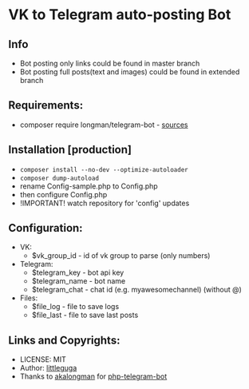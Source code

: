 # VK to Telegram auto-posting Bot 

## Info

* Bot posting only links could be found in master branch
* Bot posting full posts(text and images) could be found in extended branch

## Requirements:

* composer require longman/telegram-bot - [sources](https://github.com/akalongman/php-telegram-bot)

## Installation [production]

* `composer install --no-dev --optimize-autoloader`
* `composer dump-autoload`
* rename Config-sample.php to Config.php
* then configure Config.php
* !IMPORTANT! watch repository for 'config' updates

## Configuration:

* VK:
    * $vk_group_id - id of vk group to parse (only numbers)
* Telegram:
    * $telegram_key - bot api key
    * $telegram_name - bot name
    * $telegram_chat - chat id (e.g. myawesomechannel) (without @)
* Files:
    * $file_log - file to save logs
    * $file_last - file to save last posts
    
## Links and Copyrights:

* LICENSE: MIT
* Author: [littleguga](https://github.com/littleguga)
* Thanks to [akalongman](https://github.com/akalongman) for [php-telegram-bot](https://github.com/akalongman/php-telegram-bot)